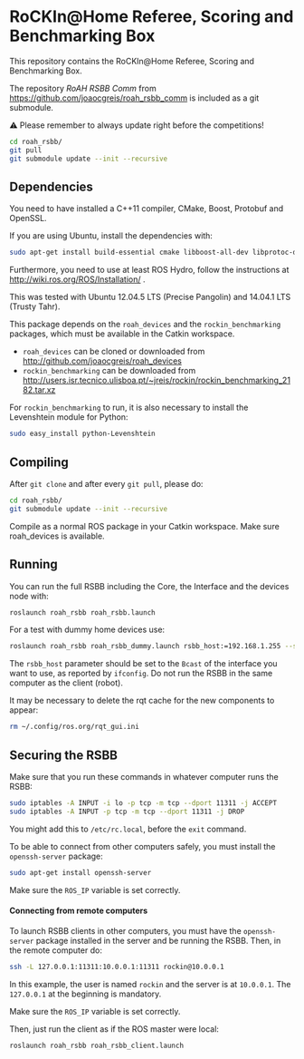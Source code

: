 RoCKIn@Home Referee, Scoring and Benchmarking Box
=================================================

This repository contains the RoCKIn@Home Referee, Scoring and Benchmarking Box.

The repository *RoAH RSBB Comm* from https://github.com/joaocgreis/roah_rsbb_comm
is included as a git submodule.

:warning: Please remember to always update right before the competitions!
```bash
cd roah_rsbb/
git pull
git submodule update --init --recursive
```


## Dependencies

You need to have installed a C++11 compiler, CMake, Boost, Protobuf
and OpenSSL.

If you are using Ubuntu, install the dependencies with:
```bash
sudo apt-get install build-essential cmake libboost-all-dev libprotoc-dev protobuf-compiler libssl-dev
```

Furthermore, you need to use at least ROS Hydro, follow the
instructions at http://wiki.ros.org/ROS/Installation/ .

This was tested with Ubuntu 12.04.5 LTS (Precise Pangolin) and
14.04.1 LTS (Trusty Tahr).

This package depends on the `roah_devices` and the `rockin_benchmarking`
packages, which must be available in the Catkin workspace.
- `roah_devices` can be cloned or downloaded from http://github.com/joaocgreis/roah_devices
- `rockin_benchmarking` can be downloaded from http://users.isr.tecnico.ulisboa.pt/~jreis/rockin/rockin_benchmarking_2182.tar.xz

For `rockin_benchmarking` to run, it is also necessary to install the Levenshtein module for Python:
```bash
sudo easy_install python-Levenshtein
```


## Compiling

After `git clone` and after every `git pull`, please do:
```bash
cd roah_rsbb/
git submodule update --init --recursive
```

Compile as a normal ROS package in your Catkin workspace. Make sure
roah_devices is available.


## Running

You can run the full RSBB including the Core, the Interface and the
devices node with:
```bash
roslaunch roah_rsbb roah_rsbb.launch
```

For a test with dummy home devices use:
```bash
roslaunch roah_rsbb roah_rsbb_dummy.launch rsbb_host:=192.168.1.255 --screen
```

The `rsbb_host` parameter should be set to the `Bcast` of the interface you want to use, as reported by `ifconfig`. Do not run the RSBB in the same computer as the client (robot).

It may be necessary to delete the rqt cache for the new components to
appear:
```bash
rm ~/.config/ros.org/rqt_gui.ini
```


## Securing the RSBB

Make sure that you run these commands in whatever computer runs the RSBB:
```bash
sudo iptables -A INPUT -i lo -p tcp -m tcp --dport 11311 -j ACCEPT
sudo iptables -A INPUT -p tcp -m tcp --dport 11311 -j DROP
```

You might add this to `/etc/rc.local`, before the `exit` command.

To be able to connect from other computers safely, you must install
the `openssh-server` package:
```bash
sudo apt-get install openssh-server
```

Make sure the `ROS_IP` variable is set correctly.


#### Connecting from remote computers

To launch RSBB clients in other computers, you must have the
`openssh-server` package installed in the server and be running the
RSBB. Then, in the remote computer do:
```bash
ssh -L 127.0.0.1:11311:10.0.0.1:11311 rockin@10.0.0.1
```

In this example, the user is named `rockin` and the server is at
`10.0.0.1`. The `127.0.0.1` at the beginning is mandatory.

Make sure the `ROS_IP` variable is set correctly.

Then, just run the client as if the ROS master were local:
```bash
roslaunch roah_rsbb roah_rsbb_client.launch
```
